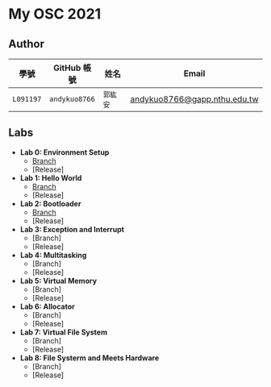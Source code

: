 # My OSC 2021

## Author

| 學號 | GitHub 帳號 | 姓名 | Email |
| --- | ----------- | --- | --- |
|`L091197`| `andykuo8766` | `郭紘安` | andykuo8766@gapp.nthu.edu.tw |

## Labs
* **Lab 0: Environment Setup**
    * [Branch](https://github.com/andykuo8766/osc2021/tree/LAB-00)
    * [Release]
* **Lab 1: Hello World**
    * [Branch](https://github.com/andykuo8766/osc2021/tree/LAB-01)
    * [Release]
* **Lab 2: Bootloader**
    * [Branch](https://github.com/andykuo8766/osc2021/tree/LAB-02)
    * [Release]
* **Lab 3: Exception and Interrupt**
    * [Branch]
    * [Release]
* **Lab 4: Multitasking**
    * [Branch]
    * [Release]
* **Lab 5: Virtual Memory**
    * [Branch]
    * [Release]
* **Lab 6: Allocator**
    * [Branch]
    * [Release]
* **Lab 7: Virtual File System**
    * [Branch]
    * [Release]
* **Lab 8: File Systerm and Meets Hardware**
    * [Branch]
    * [Release]
